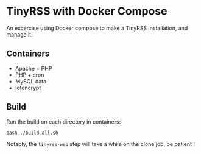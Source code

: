 # TinyRSS with Docker Compose

An excercise using Docker compose to make a TinyRSS installation, and manage it.

## Containers

* Apache + PHP
* PHP + cron
* MySQL data
* letencrypt

## Build

Run the build on each directory in containers:

	bash ./build-all.sh

Notably, the `tinyrss-web` step will take a while on the clone job, be patient !
